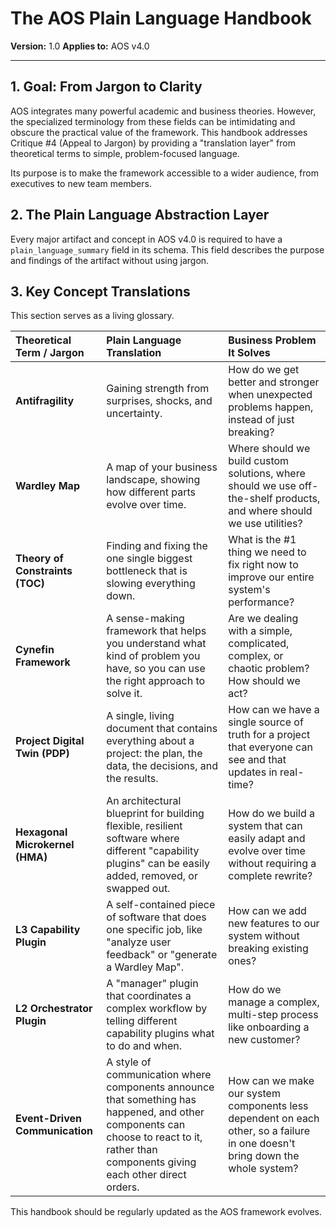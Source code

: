 # The AOS Plain Language Handbook

**Version:** 1.0
**Applies to:** AOS v4.0

---

## 1. Goal: From Jargon to Clarity

AOS integrates many powerful academic and business theories. However, the specialized terminology from these fields can be intimidating and obscure the practical value of the framework. This handbook addresses Critique #4 (Appeal to Jargon) by providing a "translation layer" from theoretical terms to simple, problem-focused language.

Its purpose is to make the framework accessible to a wider audience, from executives to new team members.

## 2. The Plain Language Abstraction Layer

Every major artifact and concept in AOS v4.0 is required to have a `plain_language_summary` field in its schema. This field describes the purpose and findings of the artifact without using jargon.

## 3. Key Concept Translations

This section serves as a living glossary.

| Theoretical Term / Jargon | Plain Language Translation | Business Problem It Solves |
| :--- | :--- | :--- |
| **Antifragility** | Gaining strength from surprises, shocks, and uncertainty. | How do we get better and stronger when unexpected problems happen, instead of just breaking? |
| **Wardley Map** | A map of your business landscape, showing how different parts evolve over time. | Where should we build custom solutions, where should we use off-the-shelf products, and where should we use utilities? |
| **Theory of Constraints (TOC)**| Finding and fixing the one single biggest bottleneck that is slowing everything down. | What is the #1 thing we need to fix right now to improve our entire system's performance? |
| **Cynefin Framework** | A sense-making framework that helps you understand what kind of problem you have, so you can use the right approach to solve it. | Are we dealing with a simple, complicated, complex, or chaotic problem? How should we act? |
| **Project Digital Twin (PDP)** | A single, living document that contains everything about a project: the plan, the data, the decisions, and the results. | How can we have a single source of truth for a project that everyone can see and that updates in real-time? |
| **Hexagonal Microkernel (HMA)** | An architectural blueprint for building flexible, resilient software where different "capability plugins" can be easily added, removed, or swapped out. | How do we build a system that can easily adapt and evolve over time without requiring a complete rewrite? |
| **L3 Capability Plugin** | A self-contained piece of software that does one specific job, like "analyze user feedback" or "generate a Wardley Map". | How can we add new features to our system without breaking existing ones? |
| **L2 Orchestrator Plugin** | A "manager" plugin that coordinates a complex workflow by telling different capability plugins what to do and when. | How do we manage a complex, multi-step process like onboarding a new customer? |
| **Event-Driven Communication** | A style of communication where components announce that something has happened, and other components can choose to react to it, rather than components giving each other direct orders. | How can we make our system components less dependent on each other, so a failure in one doesn't bring down the whole system? |

This handbook should be regularly updated as the AOS framework evolves. 